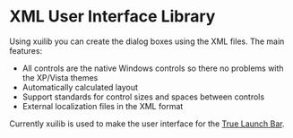 # XML User Interface Library #

Using xuilib you can create the dialog boxes using the XML files. The main features:
  * All controls are the native Windows controls so there no problems with the XP/Vista themes
  * Automatically calculated layout
  * Support standards for control sizes and spaces between controls
  * External localization files in the XML format

Currently xuilib is used to make the user interface for the [True Launch Bar](http://www.truelaunchbar.com).